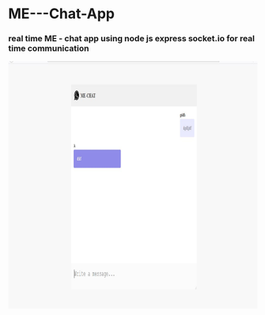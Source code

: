 # ME---Chat-App


### real time  ME - chat app using node js express socket.io for real time communication


<p align="center">

  <img src="https://github.com/aliashfak178/PICS/blob/main/PICS/me-chat.JPG" alt="Coder JPG" width="900" height="500">
  
</p>
